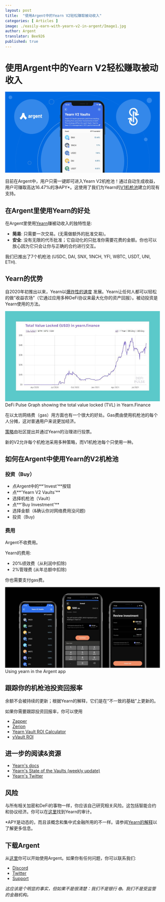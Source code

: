```yaml
---
layout: post
title:  "使用Argent中的Yearn V2轻松赚取被动收入"
categories: [ Articles ]
image: ./easily-earn-with-yearn-v2-in-argent/Image1.jpg
author: Argent
translator: Bee926
published: true
---
```


# 使用Argent中的Yearn V2轻松赚取被动收入

![](Image1.jpg)

目前在Argent中，用户只需一键即可进入Yearn V2机枪池！通过自动生成收益，用户可赚取高达16.47%的净APY*。这使用了我们为Yearn的[V1机枪池](https://www.argent.xyz/blog/yearn-vaults-in-argent/)建立的现有支持。

## **在Argent里使用Yearn的好处**

在Argent里使用[Yearn](https://yearn.finance/vaults)赚被动收入的独特性是:

- **简易**: 只需要一次交易。(无需做额外的批准交易)。
- **安全**: 没有无限的代币批准；它自动化的只批准你需要花费的金额。你也可以放心因为它只会让你与正确的合约进行交互。

我们已推出了7个机枪池 (USDC, DAI, SNX, 1INCH, YFI, WBTC, USDT, UNI, ETH).

## **Yearn的优势**

自2020年初推出以来，Yearn以[爆炸性的速度](https://defipulse.com/yearn.finance) 发展。Yearn让任何人都可以轻松的做”收益农场”（它通过应用多种DeFi协议来最大化你的资产回报）。被动投资是Yearn使用的方法。

![](Image2.jpg)DeFi Pulse Graph showing the total value locked (TVL) in Yearn.Finance

在以太坊网络费（gas）用方面也有一个很大的好处。Gas费由使用机枪池的每个人分摊，这对普通用户来说更加经济。

[策略](https://medium.com/yearn-state-of-the-vaults/the-vaults-at-yearn-9237905ffed3)由社区提出并通过Yearn的治理进行投票。

新的V2允许每个机枪池采用多种策略，而V1机枪池每个只使用一种。

## **如何在Argent中使用Yearn的V2机枪池**

### **投资（Buy）**

- 点Argent中的**'Invest'**按钮
- 点**'Yearn V2 Vaults'**
- 选择机枪池（Vault）
- 点**'Buy Investment'**
- 选择金额（&确认你对网络费用没问题)
- 投资（Buy)

### **费用**

Argent不收费用。

Yearn的费用:

- 20%绩效费（从利润中扣除)
- 2%管理费 (从年总额中扣除)

你也需要支付gas费。

![](Image3.jpg)
Using yearn in the Argent app

## **跟踪你的机枪池投资回报率**

余额不会被持续的更新；根据Yearn的解释，它们是在“不一致的基础”上更新的。

如果你需要跟踪投资回报率，你可以使用

- [Zapper](https://zapper.fi/)
- [Zerion](https://app.zerion.io/)
- [Yearn Vault ROI Calculator](https://yearn-roi.xyz/#/)
- [yVault ROI](https://yvault-roi.netlify.app/)

## **进一步的阅读&资源**

- [Yearn's docs](https://docs.yearn.finance/)
- [Yearn's State of the Vaults (weekly update)](https://medium.com/yearn-state-of-the-vaults/the-vaults-at-yearn-9237905ffed3)
- [Yearn's Twitter](https://twitter.com/iearnfinance)

## **风险**

与所有相关加密和DeFi的事物一样，你应该自己研究相关风险。这包括智能合约和协议经济。你可以在[这里](https://docs.yearn.finance/resources/audits)找到Yearn的审计。

\*APY是动态的，而且该概念和集中式金融所用的不一样。请参阅[Yearn的解释](https://docs.yearn.finance/resources/guides/how-to-understand-yvault-roi#roi-calculation)以了解更多信息。

## **下载Argent**

从[这里](https://argent.link/yearn-v2-post)你可以开始使用Argent。如果你有任何问题，你可以联系我们:

- [Discord](https://discord.com/invite/GWSyrHg)
- [Twitter](https://twitter.com/argentHQ)
- [Support](https://support.argent.xyz/hc/en-us)

_这应该是个明显的事实，但如果不是很清楚：我们不是银行  _**🙄**_。我们不是受监管的金融机构。_
